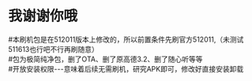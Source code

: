 # 我谢谢你哦 <br>
#本刷机包是在512011版本上修改的，所以前置条件先刷官方512011,（未测试511613也行吧不行再刷随意）<br>
#包为极简纯净包，删了OTA、删了原高德3.2、删了随心听等等<br>
#开放安装权限---意味着后续无需刷机，研究APK即可，修改好直接安装卸载<br>


